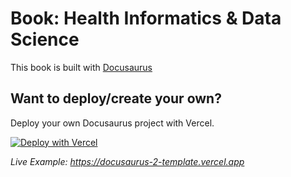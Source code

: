 # Book: Health Informatics & Data Science

This book is built with [Docusaurus](https://v2.docusaurus.io)

## Want to deploy/create your own?

Deploy your own Docusaurus project with Vercel.

[![Deploy with Vercel](https://vercel.com/button)](https://vercel.com/new/clone?repository-url=https://github.com/vercel/vercel/tree/main/docusaurus-2&template=docusaurus-2)

_Live Example: https://docusaurus-2-template.vercel.app_

